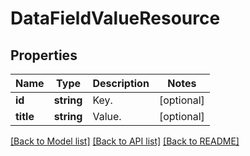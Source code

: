 # DataFieldValueResource

## Properties
Name | Type | Description | Notes
------------ | ------------- | ------------- | -------------
**id** | **string** | Key. | [optional] 
**title** | **string** | Value. | [optional] 

[[Back to Model list]](../README.md#documentation-for-models) [[Back to API list]](../README.md#documentation-for-api-endpoints) [[Back to README]](../README.md)


